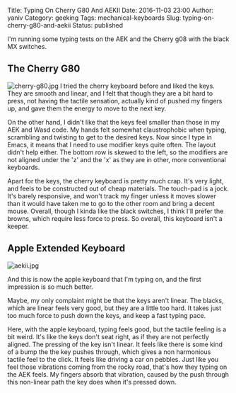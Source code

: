 Title: Typing On Cherry G80 And AEKII
Date: 2016-11-03 23:00
Author: yaniv
Category: geeking
Tags: mechanical-keyboards
Slug: typing-on-cherry-g80-and-aekii
Status: published

I'm running some typing tests on the AEK and the Cherry g08 with the
black MX switches.

## The Cherry G80

![cherry-g80.jpg](http://media.prodissues.com/images/2016/10/cherry-g80.jpg)
I tried the cherry keyboard before and liked the keys. They are smooth
and linear, and I felt that though they are a bit hard to press, not
having the tactile sensation, actually kind of pushed my fingers up, and
gave them the energy to move to the next key.

On the other hand, I didn't like that the keys feel smaller than those
in my AEK and Wasd code. My hands felt somewhat claustrophobic when
typing, scrambling and twisting to get to the desired keys. Now since I
type in Emacs, it means that I need to use modifier keys quite often.
The layout didn't help either. The bottom row is skewed to the left, so
the modifiers are not aligned under the 'z' and the 'x' as they are in
other, more conventional keyboards.

Apart for the keys, the cherry keyboard is pretty much crap. It's very
light, and feels to be constructed out of cheap materials. The touch-pad
is a jock. It's barely responsive, and won't track my finger unless it
moves slower than it would have taken me to go to the other room and
bring a decent mouse. Overall, though I kinda like the black switches, I
think I'll prefer the browns, which require less force to press. So
overall, this keyboard isn't a keeper.

## Apple Extended Keyboard

![aekii.jpg](http://media.prodissues.com/images/2016/10/aekii.jpg)

And this is now the apple keyboard that I'm typing on, and the first
impression is so much better.

Maybe, my only complaint might be that the keys aren't linear. The
blacks, which are linear feels very good, but they are a little too
hard. It takes just too much force to push down the keys, and keep a
fast typing pace.

Here, with the apple keyboard, typing feels good, but the tactile
feeling is a bit weird. It's like the keys don't seat right, as if they
are not perfectly aligned. The pressing of the key isn't linear. It
feels like there is some kind of a bump the the key pushes through,
which gives a non harmonious tactile feel to the click. It feels like
driving a car on pebbles. Just like you feel those vibrations coming
from the rocky road, that's how they typing on the AEK feels. My fingers
absorb that vibration, caused by the push through this non-linear path
the key does when it's pressed down.
